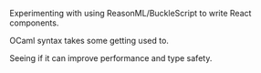 Experimenting with using ReasonML/BuckleScript to write React components.

OCaml syntax takes some getting used to.

Seeing if it can improve performance and type safety.